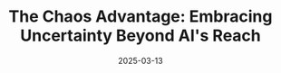 ---
title: "The Chaos Advantage: Embracing Uncertainty Beyond AI's Reach"
date: "2025-03-13"
thumbnail: "/thumbnails/the-chaos-advantage.jpeg"
link: "https://tommurphy888.substack.com/p/the-philosophical-consequences-of?r=4u8a44"
---